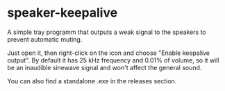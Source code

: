# speaker-keepalive
 A simple tray programm that outputs a weak signal to the speakers to prevent automatic muting.
 
 Just open it, then right-click on the icon and choose "Enable keepalive output".
 By default it has 25 kHz frequency and 0.01% of volume, so it will be an inaudible sinewave signal and won't affect the general sound.
 
 You can also find a standalone .exe in the releases section.

